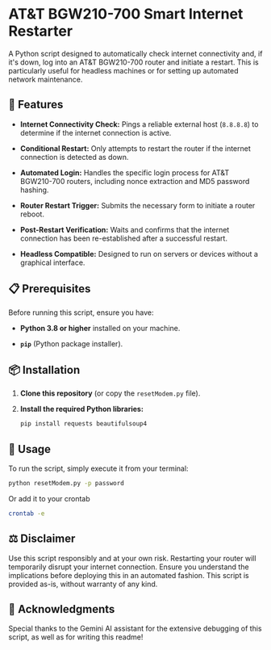 # AT&T BGW210-700 Smart Internet Restarter

A Python script designed to automatically check internet connectivity and, if it's down, log into an AT&T BGW210-700 router and initiate a restart. This is particularly useful for headless machines or for setting up automated network maintenance.

## 🚀 Features

* **Internet Connectivity Check:** Pings a reliable external host (`8.8.8.8`) to determine if the internet connection is active.

* **Conditional Restart:** Only attempts to restart the router if the internet connection is detected as down.

* **Automated Login:** Handles the specific login process for AT&T BGW210-700 routers, including nonce extraction and MD5 password hashing.

* **Router Restart Trigger:** Submits the necessary form to initiate a router reboot.

* **Post-Restart Verification:** Waits and confirms that the internet connection has been re-established after a successful restart.

* **Headless Compatible:** Designed to run on servers or devices without a graphical interface.

## 📋 Prerequisites

Before running this script, ensure you have:

* **Python 3.8 or higher** installed on your machine.

* **`pip`** (Python package installer).

## 📦 Installation

1.  **Clone this repository** (or copy the `resetModem.py` file).

2.  **Install the required Python libraries:**

    ```bash
    pip install requests beautifulsoup4
    ```

## 🚀 Usage

To run the script, simply execute it from your terminal:

```bash
python resetModem.py -p password
```
Or add it to your crontab
```bash
crontab -e
```

## ⚖️ Disclaimer

Use this script responsibly and at your own risk. Restarting your router will temporarily disrupt your internet connection. Ensure you understand the implications before deploying this in an automated fashion. This script is provided as-is, without warranty of any kind.

## 🙏 Acknowledgments

Special thanks to the Gemini AI assistant for the extensive debugging of this script, as well as for writing this readme!

